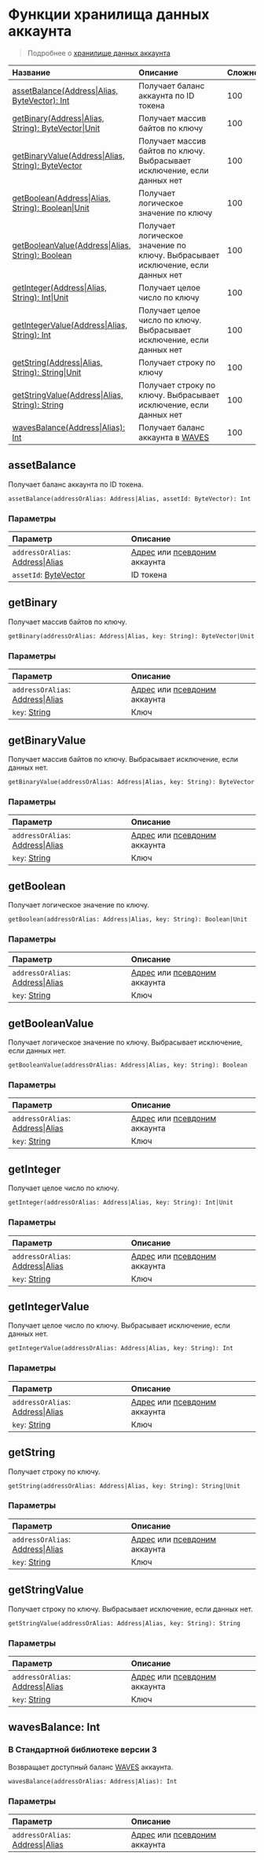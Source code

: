 # Функции хранилища данных аккаунта

> Подробнее о [хранилище данных аккаунта](/ru/blockchain/account/account-data-storage)

| Название | Описание | Сложность |
| :--- | :--- | :--- |
| [assetBalancе(Address&#124;Alias, ByteVector): Int](#asset-balance)  | Получает баланс аккаунта по ID токена | 100 |
| [getBinary(Address&#124;Alias, String): ByteVector&#124;Unit](#get-binary)  | Получает массив байтов по ключу | 100 |
| [getBinaryValue(Address&#124;Alias, String): ByteVector](#get-binary-value)  | Получает массив байтов по ключу. Выбрасывает исключение, если данных нет | 100 |
| [getBoolean(Address&#124;Alias, String): Boolean&#124;Unit](#get-boolean)  | Получает логическое значение по ключу | 100 |
| [getBooleanValue(Address&#124;Alias, String): Boolean](#get-boolean-value)  | Получает логическое значение по ключу. Выбрасывает исключение, если данных нет | 100 |
| [getInteger(Address&#124;Alias, String): Int&#124;Unit](#get-integer)  | Получает целое число по ключу | 100 |
| [getIntegerValue(Address&#124;Alias, String): Int](#get-integer-value)  | Получает целое число по ключу. Выбрасывает исключение, если данных нет | 100 |
| [getString(Address&#124;Alias, String): String&#124;Unit](#get-string)  | Получает строку по ключу | 100 |
| [getStringValue(Address&#124;Alias, String): String](#get-string-value)  | Получает строку по ключу. Выбрасывает исключение, если данных нет | 100 |
| [wavesBalance(Address&#124;Alias): Int](#waves-balance)  | Получает баланс аккаунта в [WAVES](/ru/blockchain/token/waves) | 100 |

## assetBalance <a id="asset-balance"></a>

Получает баланс аккаунта по ID токена.

``` ride
assetBalance(addressOrAlias: Address|Alias, assetId: ByteVector): Int
```

### Параметры

| Параметр | Описание |
| :--- | :--- |
| `addressOrAlias`: [Address](/ru/ride/structures/common-structures/address)&#124;[Alias](/ru/ride/structures/common-structures/alias) | [Адрес](/ru/blockchain/account/address) или [псевдоним](/ru/blockchain/account/alias) аккаунта |
| `assetId`: [ByteVector](/ru/ride/data-types/byte-vector) | ID токена |

## getBinary <a id="get-binary"></a>

Получает массив байтов по ключу.

``` ride
getBinary(addressOrAlias: Address|Alias, key: String): ByteVector|Unit
```

### Параметры

| Параметр | Описание |
| :--- | :--- |
| `addressOrAlias`: [Address](/ru/ride/structures/common-structures/address)&#124;[Alias](/ru/ride/structures/common-structures/alias) | [Адрес](/ru/blockchain/account/address) или [псевдоним](/ru/blockchain/account/alias) аккаунта |
| `key`: [String](/ru/ride/data-types/string) | Ключ |

## getBinaryValue <a id="get-binary-value"></a>

Получает массив байтов по ключу. Выбрасывает исключение, если данных нет.

``` ride
getBinaryValue(addressOrAlias: Address|Alias, key: String): ByteVector
```

### Параметры

| Параметр | Описание |
| :--- | :--- |
| `addressOrAlias`: [Address](/ru/ride/structures/common-structures/address)&#124;[Alias](/ru/ride/structures/common-structures/alias) | [Адрес](/ru/blockchain/account/address) или [псевдоним](/ru/blockchain/account/alias) аккаунта |
| `key`: [String](/ru/ride/data-types/string) | Ключ |

## getBoolean <a id="get-boolean"></a>

Получает логическое значение по ключу.

``` ride
getBoolean(addressOrAlias: Address|Alias, key: String): Boolean|Unit
```

### Параметры

| Параметр | Описание |
| :--- | :--- |
| `addressOrAlias`: [Address](/ru/ride/structures/common-structures/address)&#124;[Alias](/ru/ride/structures/common-structures/alias) | [Адрес](/ru/blockchain/account/address) или [псевдоним](/ru/blockchain/account/alias) аккаунта |
| `key`: [String](/ru/ride/data-types/string) | Ключ |

## getBooleanValue <a id="get-boolean-value"></a>

Получает логическое значение по ключу. Выбрасывает исключение, если данных нет.

``` ride
getBooleanValue(addressOrAlias: Address|Alias, key: String): Boolean
```

### Параметры

| Параметр | Описание |
| :--- | :--- |
| `addressOrAlias`: [Address](/ru/ride/structures/common-structures/address)&#124;[Alias](/ru/ride/structures/common-structures/alias) | [Адрес](/ru/blockchain/account/address) или [псевдоним](/ru/blockchain/account/alias) аккаунта |
| `key`: [String](/ru/ride/data-types/string) | Ключ |

## getInteger <a id="get-integer"></a>

Получает целое число по ключу.

``` ride
getInteger(addressOrAlias: Address|Alias, key: String): Int|Unit
```

### Параметры

| Параметр | Описание |
| :--- | :--- |
| `addressOrAlias`: [Address](/ru/ride/structures/common-structures/address)&#124;[Alias](/ru/ride/structures/common-structures/alias) | [Адрес](/ru/blockchain/account/address) или [псевдоним](/ru/blockchain/account/alias) аккаунта |
| `key`: [String](/ru/ride/data-types/string) | Ключ |

## getIntegerValue <a id="get-integer-value"></a>

Получает целое число по ключу. Выбрасывает исключение, если данных нет.

``` ride
getIntegerValue(addressOrAlias: Address|Alias, key: String): Int
```

### Параметры

| Параметр | Описание |
| :--- | :--- |
| `addressOrAlias`: [Address](/ru/ride/structures/common-structures/address)&#124;[Alias](/ru/ride/structures/common-structures/alias) | [Адрес](/ru/blockchain/account/address) или [псевдоним](/ru/blockchain/account/alias) аккаунта |
| `key`: [String](/ru/ride/data-types/string) | Ключ |

## getString <a id="get-string"></a>

Получает строку по ключу.

``` ride
getString(addressOrAlias: Address|Alias, key: String): String|Unit
```

### Параметры

| Параметр | Описание |
| :--- | :--- |
| `addressOrAlias`: [Address](/ru/ride/structures/common-structures/address)&#124;[Alias](/ru/ride/structures/common-structures/alias) | [Адрес](/ru/blockchain/account/address) или [псевдоним](/ru/blockchain/account/alias) аккаунта |
| `key`: [String](/ru/ride/data-types/string) | Ключ |

## getStringValue <a id="get-string-value"></a>

Получает строку по ключу. Выбрасывает исключение, если данных нет.

``` ride
getStringValue(addressOrAlias: Address|Alias, key: String): String
```

### Параметры

| Параметр | Описание |
| :--- | :--- |
| `addressOrAlias`: [Address](/ru/ride/structures/common-structures/address)&#124;[Alias](/ru/ride/structures/common-structures/alias) | [Адрес](/ru/blockchain/account/address) или [псевдоним](/ru/blockchain/account/alias) аккаунта |
| `key`: [String](/ru/ride/data-types/string) | Ключ |

## wavesBalance: Int<a id="waves-balance"></a>

### В Стандартной библиотеке версии 3

Возвращает доступный баланс [WAVES](/ru/blockchain/token/waves) аккаунта.

``` ride
wavesBalance(addressOrAlias: Address|Alias): Int
```

### Параметры

| Параметр | Описание |
| :--- | :--- |
| `addressOrAlias`: [Address](/ru/ride/structures/common-structures/address)&#124;[Alias](/ru/ride/structures/common-structures/alias) | [Адрес](/ru/blockchain/account/address) или [псевдоним](/ru/blockchain/account/alias) аккаунта |

